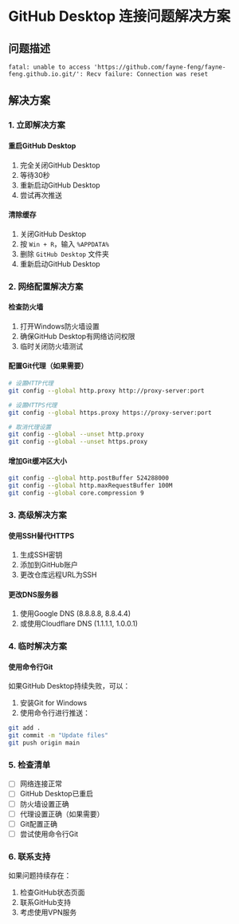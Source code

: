 # GitHub Desktop 连接问题解决方案

## 问题描述
`fatal: unable to access 'https://github.com/fayne-feng/fayne-feng.github.io.git/': Recv failure: Connection was reset`

## 解决方案

### 1. 立即解决方案

#### 重启GitHub Desktop
1. 完全关闭GitHub Desktop
2. 等待30秒
3. 重新启动GitHub Desktop
4. 尝试再次推送

#### 清除缓存
1. 关闭GitHub Desktop
2. 按 `Win + R`，输入 `%APPDATA%`
3. 删除 `GitHub Desktop` 文件夹
4. 重新启动GitHub Desktop

### 2. 网络配置解决方案

#### 检查防火墙
1. 打开Windows防火墙设置
2. 确保GitHub Desktop有网络访问权限
3. 临时关闭防火墙测试

#### 配置Git代理（如果需要）
```bash
# 设置HTTP代理
git config --global http.proxy http://proxy-server:port

# 设置HTTPS代理
git config --global https.proxy https://proxy-server:port

# 取消代理设置
git config --global --unset http.proxy
git config --global --unset https.proxy
```

#### 增加Git缓冲区大小
```bash
git config --global http.postBuffer 524288000
git config --global http.maxRequestBuffer 100M
git config --global core.compression 9
```

### 3. 高级解决方案

#### 使用SSH替代HTTPS
1. 生成SSH密钥
2. 添加到GitHub账户
3. 更改仓库远程URL为SSH

#### 更改DNS服务器
1. 使用Google DNS (8.8.8.8, 8.8.4.4)
2. 或使用Cloudflare DNS (1.1.1.1, 1.0.0.1)

### 4. 临时解决方案

#### 使用命令行Git
如果GitHub Desktop持续失败，可以：
1. 安装Git for Windows
2. 使用命令行进行推送：
```bash
git add .
git commit -m "Update files"
git push origin main
```

### 5. 检查清单

- [ ] 网络连接正常
- [ ] GitHub Desktop已重启
- [ ] 防火墙设置正确
- [ ] 代理设置正确（如果需要）
- [ ] Git配置正确
- [ ] 尝试使用命令行Git

### 6. 联系支持

如果问题持续存在：
1. 检查GitHub状态页面
2. 联系GitHub支持
3. 考虑使用VPN服务 